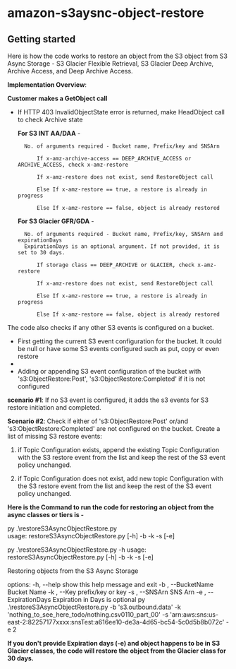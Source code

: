 # amazon-s3aysnc-object-restore



## Getting started


Here is how the code works to restore an object from the S3 object from S3 Async Storage -  S3 Glacier Flexible Retrieval, S3 Glacier Deep Archive, Archive Access, and Deep Archive Access.

**Implementation Overview**:

**Customer makes a GetObject call**

- If HTTP 403 InvalidObjectState error is returned, make HeadObject call to check Archive state

    **For S3 INT AA/DAA** - 

        No. of arguments required - Bucket name, Prefix/key and SNSArn

            If x-amz-archive-access == DEEP_ARCHIVE_ACCESS or ARCHIVE_ACCESS, check x-amz-restore

            If x-amz-restore does not exist, send RestoreObject call

            Else If x-amz-restore == true, a restore is already in progress

            Else If x-amz-restore == false, object is already restored


    **For S3 Glacier GFR/GDA** - 

        No. of arguments required - Bucket name, Prefix/key, SNSArn and expirationDays 
        ExpirationDays is an optional argument. If not provided, it is set to 30 days. 

            If storage class == DEEP_ARCHIVE or GLACIER, check x-amz-restore

            If x-amz-restore does not exist, send RestoreObject call

            Else If x-amz-restore == true, a restore is already in progress
            
            Else If x-amz-restore == false, object is already restored 

The code also checks if any other S3 events is configured on a bucket. 
        
- First getting the current S3 event configuration for the bucket. It could be null or have some S3 events configured such as put, copy or even restore
-     
- Adding or appending S3 event configuration of the bucket with 's3:ObjectRestore:Post', 's3:ObjectRestore:Completed' if it is not configured


**scenario #1**: If no S3 event is configured, it adds the s3 events for S3 restore initiation and completed.

**Scenario #2**: Check if either of 's3:ObjectRestore:Post' or/and 's3:ObjectRestore:Completed' are not configured on the bucket.
Create a list of missing S3 restore events:
        
1. if Topic Configuration exists, append the existing Topic Configuration with the S3 restore event from the list and keep the rest of the S3 event policy unchanged.

2. if Topic Configuration does not exist, add new topic Configuration with the S3 restore event from the list and keep the rest of the S3 event policy unchanged.   
     

**Here is the Command to run the code for restoring an object from the async classes or tiers is  -** 

py .\restoreS3AsyncObjectRestore.py                                                              
usage: restoreS3AsyncObjectRestore.py [-h] -b  -k  -s  [-e]

py .\restoreS3AsyncObjectRestore.py -h
usage: restoreS3AsyncObjectRestore.py [-h] -b  -k  -s  [-e]

Restoring objects from the S3 Async Storage

options:
  -h, --help            show this help message and exit
  -b , --BucketName     Bucket Name
  -k , --Key            prefix/key or key
  -s , --SNSArn         SNS Arn
  -e , --ExpirationDays
                        Expiration in Days is optional
py .\restoreS3AsyncObjectRestore.py -b 's3.outbound.data' -k 'nothing_to_see_here_todo/nothing.csv0110_part_00' -s 'arn:aws:sns:us-east-2:82257177xxxx:snsTest:a616ee10-de3a-4d65-bc54-5c0d5b8b072c' -e 2

**If you don't provide Expiration days (-e) and object happens to be in S3 Glacier classes, the code will restore the object from the Glacier class for 30 days.**





